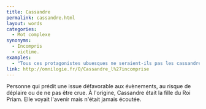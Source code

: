 ```yaml
---
title: Cassandre
permalink: cassandre.html
layout: words
categories:
  - Mot complexe
synonyms:
  - Incompris
  - victime.
examples:
  - "Tous ces protagonistes ubuesques ne seraient-ils pas les cassandres d'une descente insidieuse vers la géhenne apocalyptique ? (Cf. Histoires)"
link: http://omnilogie.fr/O/Cassandre_l%27incomprise
---
```


Personne qui prédit une issue défavorable aux évènements, au risque de déplaire ou de ne pas être crue.
À l'origine, Cassandre était la fille du Roi Priam. Elle voyait l'avenir mais n'était jamais écoutée.



